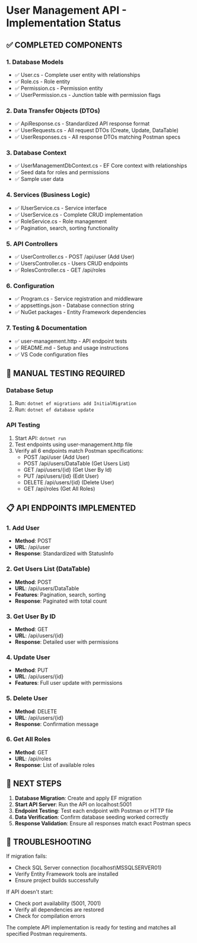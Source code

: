 # User Management API - Implementation Status

## ✅ COMPLETED COMPONENTS

### 1. Database Models
- ✅ User.cs - Complete user entity with relationships
- ✅ Role.cs - Role entity 
- ✅ Permission.cs - Permission entity
- ✅ UserPermission.cs - Junction table with permission flags

### 2. Data Transfer Objects (DTOs)
- ✅ ApiResponse.cs - Standardized API response format
- ✅ UserRequests.cs - All request DTOs (Create, Update, DataTable)
- ✅ UserResponses.cs - All response DTOs matching Postman specs

### 3. Database Context
- ✅ UserManagementDbContext.cs - EF Core context with relationships
- ✅ Seed data for roles and permissions
- ✅ Sample user data

### 4. Services (Business Logic)
- ✅ IUserService.cs - Service interface
- ✅ UserService.cs - Complete CRUD implementation
- ✅ RoleService.cs - Role management
- ✅ Pagination, search, sorting functionality

### 5. API Controllers
- ✅ UserController.cs - POST /api/user (Add User)
- ✅ UsersController.cs - Users CRUD endpoints
- ✅ RolesController.cs - GET /api/roles

### 6. Configuration
- ✅ Program.cs - Service registration and middleware
- ✅ appsettings.json - Database connection string
- ✅ NuGet packages - Entity Framework dependencies

### 7. Testing & Documentation
- ✅ user-management.http - API endpoint tests
- ✅ README.md - Setup and usage instructions
- ✅ VS Code configuration files

## 🔄 MANUAL TESTING REQUIRED

### Database Setup
1. Run: `dotnet ef migrations add InitialMigration`
2. Run: `dotnet ef database update`

### API Testing
1. Start API: `dotnet run`
2. Test endpoints using user-management.http file
3. Verify all 6 endpoints match Postman specifications:
   - POST /api/user (Add User)
   - POST /api/users/DataTable (Get Users List)
   - GET /api/users/{id} (Get User By Id)
   - PUT /api/users/{id} (Edit User)
   - DELETE /api/users/{id} (Delete User)
   - GET /api/roles (Get All Roles)

## 📋 API ENDPOINTS IMPLEMENTED

### 1. Add User
- **Method**: POST
- **URL**: /api/user
- **Response**: Standardized with StatusInfo

### 2. Get Users List (DataTable)
- **Method**: POST  
- **URL**: /api/users/DataTable
- **Features**: Pagination, search, sorting
- **Response**: Paginated with total count

### 3. Get User By ID
- **Method**: GET
- **URL**: /api/users/{id}
- **Response**: Detailed user with permissions

### 4. Update User
- **Method**: PUT
- **URL**: /api/users/{id}
- **Features**: Full user update with permissions

### 5. Delete User
- **Method**: DELETE
- **URL**: /api/users/{id}
- **Response**: Confirmation message

### 6. Get All Roles
- **Method**: GET
- **URL**: /api/roles
- **Response**: List of available roles

## 🎯 NEXT STEPS

1. **Database Migration**: Create and apply EF migration
2. **Start API Server**: Run the API on localhost:5001
3. **Endpoint Testing**: Test each endpoint with Postman or HTTP file
4. **Data Verification**: Confirm database seeding worked correctly
5. **Response Validation**: Ensure all responses match exact Postman specs

## 🔧 TROUBLESHOOTING

If migration fails:
- Check SQL Server connection (localhost\MSSQLSERVER01)
- Verify Entity Framework tools are installed
- Ensure project builds successfully

If API doesn't start:
- Check port availability (5001, 7001)
- Verify all dependencies are restored
- Check for compilation errors

The complete API implementation is ready for testing and matches all specified Postman requirements.
